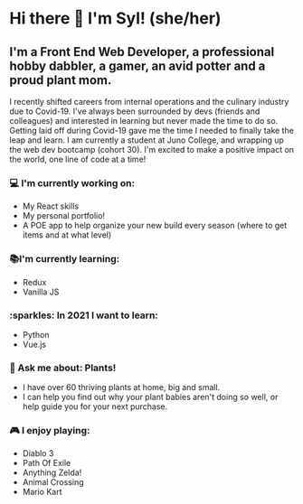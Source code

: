 # Hi there 👋 I'm Syl! (she/her)

## I'm a Front End Web Developer, a professional hobby dabbler, a gamer, an avid potter and a proud plant mom. 

I recently shifted careers from internal operations and the culinary industry due to Covid-19. I've always been surrounded by devs (friends and colleagues) and interested in learning but never made the time to do so. Getting laid off during Covid-19 gave me the time I needed to finally take the leap and learn. I am currently a student at Juno College, and wrapping up the web dev bootcamp (cohort 30). I'm excited to make a positive impact on the world, one line of code at a time! 

 ### :computer: I'm currently working on:
  - My React skills
  - My personal portfolio!
  - A POE app to help organize your new build every season (where to get items and at what level)
 
 ### :books:I'm currently learning: 
 - Redux
 - Vanilla JS
 
 <h3> :sparkles: In 2021 I want to learn: </h3>
 <ul>
 <li>Python</li>
 <li>Vue.js</li>
 </ul>
 
 ###  :speech_balloon: Ask me about: Plants!
 - I have over 60 thriving plants at home, big and small.
 - I can help you find out why your plant babies aren't doing so well, or help guide you for your next purchase. 
 
  ### :video_game: I enjoy playing:
  - Diablo 3
  - Path Of Exile
  - Anything Zelda!
  - Animal Crossing 
  - Mario Kart
 

<!--
**therealsylaucoin/therealsylaucoin** is a ✨ _special_ ✨ repository because its `README.md` (this file) appears on your GitHub profile.
Here are some ideas to get you started:
- 🔭 I’m currently working on ...
- 🌱 I’m currently learning ...
- 👯 I’m looking to collaborate on ...
- 🤔 I’m looking for help with ...
- 💬 Ask me about ...
- 📫 How to reach me: ...
- 😄 Pronouns: ...
- ⚡ Fun fact: ...
-->
